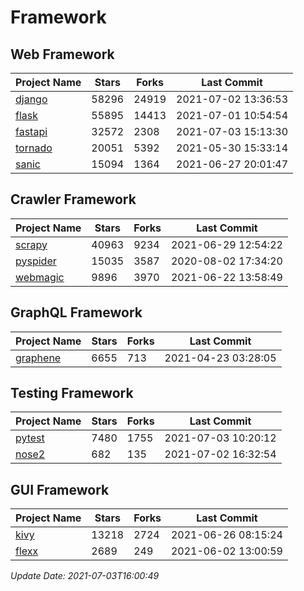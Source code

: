 # Framework

## Web Framework
| Project Name | Stars | Forks | Last Commit |
| ------------ | ----- | ----- | ----------- |
| [django](https://github.com/django/django) | 58296 | 24919 | 2021-07-02 13:36:53 |
| [flask](https://github.com/pallets/flask) | 55895 | 14413 | 2021-07-01 10:54:54 |
| [fastapi](https://github.com/tiangolo/fastapi) | 32572 | 2308 | 2021-07-03 15:13:30 |
| [tornado](https://github.com/tornadoweb/tornado) | 20051 | 5392 | 2021-05-30 15:33:14 |
| [sanic](https://github.com/sanic-org/sanic) | 15094 | 1364 | 2021-06-27 20:01:47 |

## Crawler Framework
| Project Name | Stars | Forks | Last Commit |
| ------------ | ----- | ----- | ----------- |
| [scrapy](https://github.com/scrapy/scrapy) | 40963 | 9234 | 2021-06-29 12:54:22 |
| [pyspider](https://github.com/binux/pyspider) | 15035 | 3587 | 2020-08-02 17:34:20 |
| [webmagic](https://github.com/code4craft/webmagic) | 9896 | 3970 | 2021-06-22 13:58:49 |

## GraphQL Framework
| Project Name | Stars | Forks | Last Commit |
| ------------ | ----- | ----- | ----------- |
| [graphene](https://github.com/graphql-python/graphene) | 6655 | 713 | 2021-04-23 03:28:05 |

## Testing Framework
| Project Name | Stars | Forks | Last Commit |
| ------------ | ----- | ----- | ----------- |
| [pytest](https://github.com/pytest-dev/pytest) | 7480 | 1755 | 2021-07-03 10:20:12 |
| [nose2](https://github.com/nose-devs/nose2) | 682 | 135 | 2021-07-02 16:32:54 |

## GUI Framework
| Project Name | Stars | Forks | Last Commit |
| ------------ | ----- | ----- | ----------- |
| [kivy](https://github.com/kivy/kivy) | 13218 | 2724 | 2021-06-26 08:15:24 |
| [flexx](https://github.com/flexxui/flexx) | 2689 | 249 | 2021-06-02 13:00:59 |

*Update Date: 2021-07-03T16:00:49*